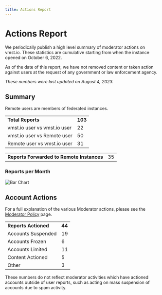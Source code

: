 ```yaml
---
title: Actions Report
---
```


# Actions Report

We periodically publish a high level summary of moderator actions on vmst.io.
These statistics are cumulative starting from when the instance opened on October 6, 2022.

As of the date of this report, we have not removed content or taken action against users at the request of any government or law enforcement agency.

_These numbers were last updated on August 4, 2023._

## Summary
Remote users are members of federated instances.

| | |
|---|---|
| **Total Reports** | **103** |
| vmst.io user vs vmst.io user | 22 |
| vmst.io user vs Remote user | 50 |
| Remote user vs vmst.io user | 31 |

| | |
|---|---|
| **Reports Forwarded to Remote Instances** | 35 |

### Reports per Month
![Bar Chart](/reports-per-month.png)

## Account Actions

For a full explanation of the various Moderator actions, please see the [Moderator Policy](/rules/process) page.

| | |
|---|---|
| **Reports Actioned** | **44** |
| Accounts Suspended | 19 |
| Accounts Frozen | 6 |
| Accounts Limited | 11 |
| Content Actioned | 5 |
| Other | 3 |

These numbers do not reflect moderator activities which have actioned accounts outside of user reports, such as acting on mass suspension of accounts due to spam activity.
